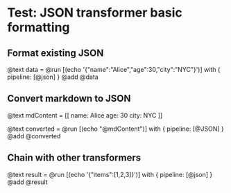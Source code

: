# Test: JSON transformer basic formatting

## Format existing JSON
@text data = @run [(echo '{"name":"Alice","age":30,"city":"NYC"}')] with { pipeline: [@json] }
@add @data

## Convert markdown to JSON
@text mdContent = [[
name: Alice
age: 30
city: NYC
]]

@text converted = @run [(echo "@mdContent")] with { pipeline: [@JSON] }
@add @converted

## Chain with other transformers
@text result = @run [(echo '{"items":[1,2,3]}')] with { pipeline: [@json] }
@add @result